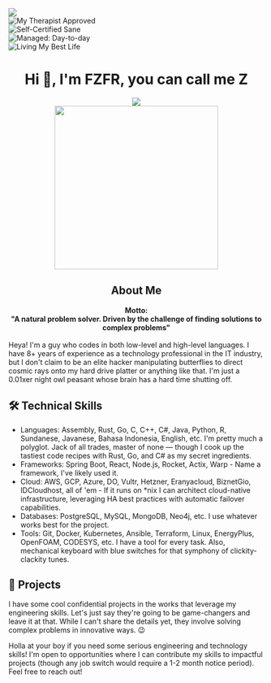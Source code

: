 ![](https://komarev.com/ghpvc/?username=FZFR)  
![My Therapist Approved](https://img.shields.io/badge/Therapist%20Approved-100%25-brightgreen)  
![Self-Certified Sane](https://img.shields.io/badge/Self--Certified-100%25%20Sane-success)    
![Managed: Day-to-day](https://img.shields.io/badge/Coping-Managed%3A%20Day--to--day-blueviolet)  
![Living My Best Life](https://img.shields.io/badge/Vibe%20Check-Living%20My%20Best%20Life-9cf)  


<div align="center">
  <h1>Hi 👋, I'm FZFR, you can call me Z</h1>
  <img src="https://user-images.githubusercontent.com/73097560/115834477-dbab4500-a447-11eb-908a-139a6edaec5c.gif">
</div>

<div align="center">
 <picture>
  <img src="https://gifdb.com/images/high/master-chief-498-x-322-gif-j6upyol6655qlq91.webp" width="322px">
 </picture>
 <h2>About Me</h2>  
</div>

<div align="center"><b>Motto: <br/> "A natural problem solver. Driven by the challenge of finding solutions to complex problems"</b></div>  
<br />
Heya! I'm a guy who codes in both low-level and high-level languages. I have 8+ years of experience as a technology professional in the IT industry, but I don't claim to be an elite hacker manipulating butterflies to direct cosmic rays onto my hard drive platter or anything like that. I'm just a 0.01xer night owl peasant whose brain has a hard time shutting off.

## 🛠 Technical Skills
- Languages: Assembly, Rust, Go, C, C++, C#, Java, Python, R, Sundanese, Javanese, Bahasa Indonesia, English, etc. I'm pretty much a polyglot. Jack of all trades, master of none — though I cook up the tastiest code recipes with Rust, Go, and C# as my secret ingredients.
- Frameworks: Spring Boot, React, Node.js, Rocket, Actix, Warp - Name a framework, I've likely used it.
- Cloud: AWS, GCP, Azure, DO, Vultr, Hetzner, Eranyacloud, BiznetGio, IDCloudhost, all of 'em - If it runs on *nix I can architect cloud-native infrastructure, leveraging HA best practices with automatic failover capabilities.
- Databases: PostgreSQL, MySQL, MongoDB, Neo4j, etc. I use whatever works best for the project.   
- Tools: Git, Docker, Kubernetes, Ansible, Terraform, Linux, EnergyPlus, OpenFOAM, CODESYS, etc. I have a tool for every task. Also, mechanical keyboard with blue switches for that symphony of clickity-clackity tunes.

## 🚀 Projects

I have some cool confidential projects in the works that leverage my engineering skills. Let's just say they're going to be game-changers and leave it at that. While I can't share the details yet, they involve solving complex problems in innovative ways. 😉


Holla at your boy if you need some serious engineering and technology skills! I'm open to opportunities where I can contribute my skills to impactful projects (though any job switch would require a 1-2 month notice period). Feel free to reach out!
